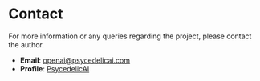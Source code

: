 # Contact

For more information or any queries regarding the project, please contact the author.

- **Email**: [openai@psycedelicai.com](mailto:openai@psycedelicai.com)
- **Profile**: [PsycedelicAI](https://promptbase.com/profile/psycedelic)
